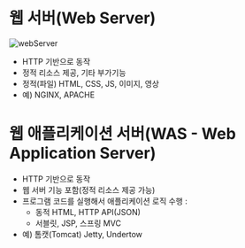 # 웹 서버(Web Server)

![webServer](https://github.com/kmularise/TIL/assets/106499310/b175960f-12d1-4a4a-85ef-2b73d2e9af47)


* HTTP 기반으로 동작
* 정적 리소스 제공, 기타 부가기능
* 정적(파일) HTML, CSS, JS, 이미지, 영상
* 예) NGINX, APACHE


# 웹 애플리케이션 서버(WAS - Web Application Server)
* HTTP 기반으로 동작
* 웹 서버 기능 포함(정적 리소스 제공 가능)
* 프로그램 코드를 실행해서 애플리케이션 로직 수행 : 
    * 동적 HTML, HTTP API(JSON)
    * 서블릿, JSP, 스프링 MVC
* 예) 톰캣(Tomcat) Jetty, Undertow
